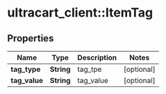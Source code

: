 # ultracart_client::ItemTag

## Properties
Name | Type | Description | Notes
------------ | ------------- | ------------- | -------------
**tag_type** | **String** | tag_tpe | [optional] 
**tag_value** | **String** | tag_value | [optional] 


